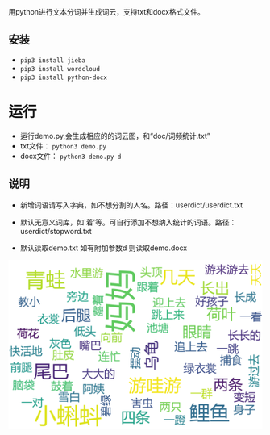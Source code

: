 

用python进行文本分词并生成词云，支持txt和docx格式文件。

## 安装

* `pip3 install jieba`
* `pip3 install wordcloud`
* `pip3 install python-docx`


# 运行
* 运行demo.py,会生成相应的的词云图，和“doc/词频统计.txt”  
* txt文件： `python3 demo.py` 
* docx文件： `python3 demo.py d`


## 说明


* 新增词语请写入字典，如不想分割的人名。路径：userdict/userdict.txt

* 默认无意义词库，如'着'等。可自行添加不想纳入统计的词语。路径：userdict/stopword.txt

* 默认读取demo.txt 如有附加参数d 则读取demo.docx

![image](https://raw.githubusercontent.com/suweiteng/wordCloud/master/Images/alice.png)  
